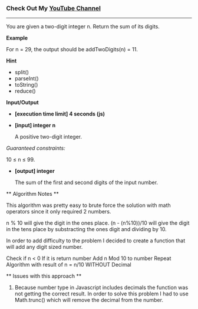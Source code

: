 ### Check Out My [YouTube Channel](https://www.YouTube.com/CodingTutorials360)

---
You are given a two-digit integer n. Return the sum of its digits.

**Example**

For n = 29, the output should be
addTwoDigits(n) = 11.

**Hint**
-   split()
-   parseInt()
-   toString()
-   reduce()

**Input/Output**

- **[execution time limit] 4 seconds (js)**
- **[input] integer n**

    A positive two-digit integer.

*Guaranteed constraints:*

10 ≤ n ≤ 99.

- **[output] integer**

    The sum of the first and second digits of the input number.

** Algorithm Notes **

This algorithm was pretty easy to brute force the solution with math operators since it only required 2 numbers.

n % 10 will give the digit in the ones place.
(n - (n%10))/10 will give the digit in the tens place by substracting the ones digit and dividing by 10.

In order to add difficulty to the problem I decided to create a function that will add any digit sized number.

Check if n < 0 If it is return number
Add n Mod 10 to number
Repeat Algorithm with result of n = n/10 WITHOUT Decimal

** Issues with this approach **
1. Because number type in Javascript includes decimals the function was not getting the correct result.  In order to solve this problem I had to use Math.trunc() which will remove the decimal from the number.




